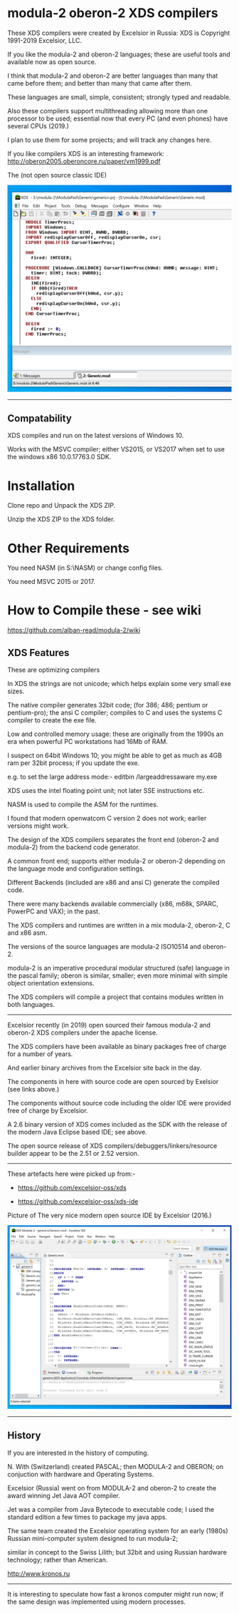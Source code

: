 # modula-2 oberon-2 XDS compilers

These XDS compilers were created by Excelsior in Russia: XDS is Copyright 1991-2019 Excelsior, LLC.

If you like the modula-2 and oberon-2 languages; these are useful tools and available now as open source.

I think that modula-2 and oberon-2 are better languages than many that came before them; and better than many that came after them.

These languages are small, simple, consistent; strongly typed and readable.

Also these compilers support multithreading allowing more than one processor to be used; essential now that every PC (and even phones) have several CPUs (2019.)

I plan to use them for some projects; and will track any changes here.

If you like compilers XDS is an interesting framework: http://oberon2005.oberoncore.ru/paper/vm1999.pdf


The (not open source classic IDE)

![Selfie](assets/selfie.png)


----
## Compatability

XDS compiles and run on the latest versions of Windows 10.

Works with the MSVC compiler; either VS2015, or VS2017 when set to use the windows x86 10.0.17763.0 SDK.

# Installation 

Clone repo and Unpack the XDS ZIP.

Unzip the XDS ZIP to the XDS folder.

# Other Requirements

You need NASM (in S:\NASM) or change config files.

You need MSVC 2015 or 2017. 


# How to Compile these - see wiki 

https://github.com/alban-read/modula-2/wiki

## XDS Features

These are optimizing compilers

In XDS the strings are not unicode; which helps explain some very small exe sizes.

The native compiler generates 32bit code; (for 386; 486; pentium or pentium-pro); the ansi C compiler; compiles to C and uses the systems C compiler to create the exe file.

Low and controlled memory usage: these are originally from the 1990s an era when powerful PC workstations had 16Mb of RAM. 

I suspect on 64bit Windows 10; you might be able to get as much as 4GB ram per 32bit process; if you update the exe.

e.g. to set the large address mode:- editbin /largeaddressaware my.exe 


XDS uses the intel floating point unit; not later SSE instructions etc.

NASM is used to compile the ASM for the runtimes.

I found that modern openwatcom C version 2 does not work; earlier versions might work.

The design of the XDS compilers separates the front end (oberon-2 and modula-2) from the backend code generator.

A common front end; supports either modula-2 or oberon-2 depending on the language mode and configuration settings.

Different Backends (included are x86 and ansi C) generate the compiled code.

There were many backends available commercially (x86, m68k, SPARC, PowerPC and VAX); in the past.

The XDS compilers and runtimes are written in a mix modula-2, oberon-2, C and x86 asm.

The versions of the source languages are modula-2 ISO10514 and oberon-2.

modula-2 is an imperative procedural modular structured (safe) language in the pascal family; oberon is similar, smaller; even more minimal with simple object orientation extensions.

The XDS compilers will compile a project that contains modules written in both languages.


----

Excelsior recently (in 2019) open sourced their famous modula-2 and oberon-2 XDS compilers under the apache license.

The XDS compilers have been available as binary packages free of charge for a number of years.

And earlier binary archives from the Excelsior site back in the day.

The components in here with source code are open sourced by Exelsior (see links above.)

The components without source code including the older IDE were provided free of charge by Excelsior.
 
A 2.6 binary version of XDS comes included as the SDK with the release of the modern Java Eclipse based IDE; see above.

The open source release of XDS compilers/debuggers/linkers/resource builder appear to be the 2.51 or 2.52 version.

----

These artefacts here were picked up from:- 

* https://github.com/excelsior-oss/xds

* https://github.com/excelsior-oss/xds-ide


Picture of The very nice modern open source IDE by Excelsior (2016.)

![Selfie](assets/selfie2.PNG)



-------

## History

If you are interested in the history of computing.

N. With (Switzerland) created PASCAL; then MODULA-2 and OBERON; on conjuction with hardware and Operating Systems.

Excelsior (Russia) went on from MODULA-2 and oberon-2 to create the award winning Jet Java AOT compiler.

Jet was a compiler from Java Bytecode to executable code; I used the standard edition a few times to package my java apps.

The same team created the Excelsior operating system for an early (1980s) Russian mini-computer system designed to run modula-2; 

similar in concept to the Swiss Lilith; but 32bit and using Russian hardware technology; rather than American.

http://www.kronos.ru



---

It is interesting to speculate how fast a kronos computer might run now; if the same design was implemented using modern processes.


